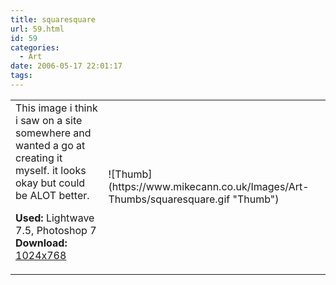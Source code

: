 ```yaml
---
title: squaresquare
url: 59.html
id: 59
categories:
  - Art
date: 2006-05-17 22:01:17
tags:
---
```


<table width="100%" cellspacing="0" cellpadding="0" border="0">
<tr>
<td>This image i think i saw on a site somewhere and wanted a go at creating it myself. it looks okay but could be ALOT better.

<span style="font-weight: bold">Used:</span> Lightwave 7.5, Photoshop 7
<span style="font-weight: bold">Download:</span> [1024x768](https://www.mikecann.co.uk/Images/Art-Full/squaresquare.jpg)</td>

<td>![Thumb](https://www.mikecann.co.uk/Images/Art-Thumbs/squaresquare.gif "Thumb")</td>
</tr>
</table>
